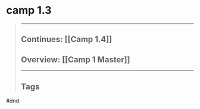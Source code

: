 # camp 1.3

> ______________________________________________________________________
>
> ## Continues: \[[Camp 1.4]\]
>
> ## Overview: \[[Camp 1 Master]\]
>
> ______________________________________________________________________
>
> ## Tags

#dnd
